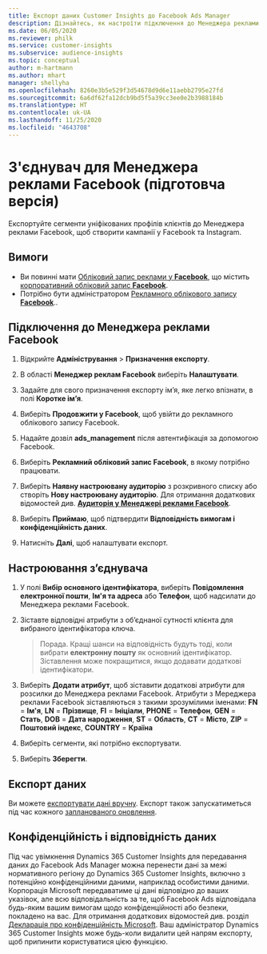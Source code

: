 ```yaml
---
title: Експорт даних Customer Insights до Facebook Ads Manager
description: Дізнайтесь, як настроїти підключення до Менеджера реклами Facebook.
ms.date: 06/05/2020
ms.reviewer: philk
ms.service: customer-insights
ms.subservice: audience-insights
ms.topic: conceptual
author: m-hartmann
ms.author: mhart
manager: shellyha
ms.openlocfilehash: 8260e3b5e529f3d54678d9d6e11aebb2795e27fd
ms.sourcegitcommit: 6a6df62fa12dcb9bd5f5a39cc3ee0e2b3988184b
ms.translationtype: HT
ms.contentlocale: uk-UA
ms.lasthandoff: 11/25/2020
ms.locfileid: "4643708"
---
```

# <a name="connector-for-facebook-ads-manager-preview"></a>З'єднувач для Менеджера реклами Facebook (підготовча версія)

Експортуйте сегменти уніфікованих профілів клієнтів до Менеджера реклами Facebook, щоб створити кампанії у Facebook та Instagram.

## <a name="prerequisites"></a>Вимоги

- Ви повинні мати [Обліковий запис реклами у **Facebook**](https://www.facebook.com/business/learn/lessons/step-by-step-ads-manager-account), що містить [корпоративний обліковий запис **Facebook**](https://business.facebook.com/).
- Потрібно бути адміністратором [Рекламного облікового запису **Facebook**](https://www.facebook.com/business/learn/lessons/step-by-step-ads-manager-account)..

## <a name="connect-to-facebook-ads-manager"></a>Підключення до Менеджера реклами Facebook

1. Відкрийте **Адміністрування** > **Призначення експорту**.

1. В області **Менеджер реклам Facebook** виберіть **Налаштувати**.

1. Задайте для свого призначення експорту ім’я, яке легко впізнати, в полі **Коротке ім’я**.

1. Виберіть **Продовжити у Facebook**, щоб увійти до рекламного облікового запису Facebook.

1. Надайте дозвіл **ads_management** після автентифікація за допомогою Facebook.

1. Виберіть **Рекламний обліковий запис Facebook**, в якому потрібно працювати.

1. Виберіть **Наявну настроювану аудиторію** з розкривного списку або створіть **Нову настроювану аудиторію**. Для отримання додаткових відомостей див. [**Аудиторія у Менеджері реклами Facebook**](https://www.facebook.com/business/help/744354708981227?id=2469097953376494).

1. Виберіть **Приймаю**, щоб підтвердити **Відповідність вимогам і конфіденційність даних**.

1. Натисніть **Далі**, щоб налаштувати експорт.

## <a name="configure-the-connector"></a>Настроювання з’єднувача

1. У полі **Вибір основного ідентифікатора**, виберіть **Повідомлення електронної пошти**, **Ім'я та адреса** або **Телефон**, щоб надсилати до Менеджера реклами Facebook.

1. Зіставте відповідні атрибути з об’єднаної сутності клієнта для вибраного ідентифікатора ключа.
   > Порада. Кращі шанси на відповідність будуть тоді, коли вибрати **електронну пошту** як основний ідентифікатор. Зіставлення може покращитися, якщо додавати додаткові ідентифікатори.

1. Виберіть **Додати атрибут**, щоб зіставити додаткові атрибути для розсилки до Менеджера реклами Facebook. Атрибути з Мереджера реклами Facebook зіставляються з такими зрозумілими іменами: **FN** = **Ім'я**, **LN** = **Прізвище**, **FI** = **Ініціали**, **PHONE** = **Телефон**, **GEN** = **Стать**, **DOB** = **Дата народження**, **ST** = **Область**, **CT** = **Місто**, **ZIP** = **Поштовий індекс**, **COUNTRY** = **Країна**

1. Виберіть сегменти, які потрібно експортувати.

1. Виберіть **Зберегти**.

## <a name="export-the-data"></a>Експорт даних

Ви можете [експортувати дані вручну](export-destinations.md). Експорт також запускатиметься під час кожного [запланованого оновлення](system.md#schedule-tab).

## <a name="data-privacy-and-compliance"></a>Конфіденційність і відповідність даних

Під час увімкнення Dynamics 365 Customer Insights для передавання даних до Facebook Ads Manager можна перенести дані за межі нормативного регіону до Dynamics 365 Customer Insights, включно з потенційно конфіденційними даними, наприклад особистими даними. Корпорація Microsoft передаватиме ці дані відповідно до ваших указівок, але всю відповідальність за те, щоб Facebook Ads відповідала будь-яким вашим вимогам щодо конфіденційності або безпеки, покладено на вас. Для отримання додаткових відомостей див. розділ [Декларація про конфіденційність Microsoft](https://go.microsoft.com/fwlink/?linkid=396732).
Ваш адміністратор Dynamics 365 Customer Insights може будь-коли видалити цей напрям експорту, щоб припинити користуватися цією функцією.
